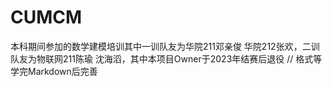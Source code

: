 # CUMCM
本科期间参加的数学建模培训其中一训队友为华院211邓亲俊 华院212张欢，二训队友为物联网211陈瑜 沈海滔，其中本项目Owner于2023年结赛后退役
// 格式等学完Markdown后完善
